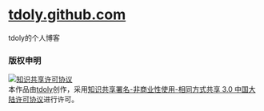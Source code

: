 [tdoly.github.com][blog-url]
====================

tdoly的个人博客

<section>
    <h3>版权申明</h3>
    <a rel="license nofollow" href="http://creativecommons.org/licenses/by-nc-sa/3.0/cn/" target="_blank"><img alt="知识共享许可协议" style="border-width:0" src="http://i.creativecommons.org/l/by-nc-sa/3.0/cn/88x31.png" /></a><br />
    本<span xmlns:dct="http://purl.org/dc/terms/" href="http://purl.org/dc/dcmitype/Text" rel="dct:type">作品</span>由<a xmlns:cc="http://creativecommons.org/ns#" href="http://tdoly.com" property="cc:attributionName" rel="cc:attributionURL" target="_blank">tdoly</a>创作，采用<a rel="license" href="http://creativecommons.org/licenses/by-nc-sa/3.0/cn/" target="_blank">知识共享署名-非商业性使用-相同方式共享 3.0 中国大陆许可协议</a>进行许可。
</section>

[blog-url]: http://blog.tdoly.com
